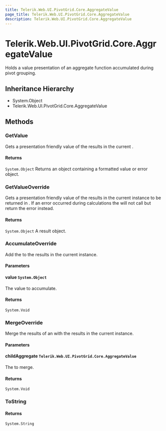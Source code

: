 ```yaml
---
title: Telerik.Web.UI.PivotGrid.Core.AggregateValue
page_title: Telerik.Web.UI.PivotGrid.Core.AggregateValue
description: Telerik.Web.UI.PivotGrid.Core.AggregateValue
---
```


# Telerik.Web.UI.PivotGrid.Core.AggregateValue

Holds a value presentation of an aggregate function accumulated during pivot grouping.

## Inheritance Hierarchy

* System.Object
* Telerik.Web.UI.PivotGrid.Core.AggregateValue

## Methods

###  GetValue

Gets a presentation friendly value of the results in the current .

#### Returns

`System.Object` Returns an object containing a formatted value or error object.

###  GetValueOverride

Gets a presentation friendly value of the results in the current  instance to be returned in .
            If an error occurred during calculations the  will not call  but return the error instead.

#### Returns

`System.Object` A result object.

###  AccumulateOverride

Add the  to the results in the current  instance.

#### Parameters

#### value `System.Object`

The value to accumulate.

#### Returns

`System.Void` 

###  MergeOverride

Merge the results of an  with the results in the current  instance.

#### Parameters

#### childAggregate `Telerik.Web.UI.PivotGrid.Core.AggregateValue`

The  to merge.

#### Returns

`System.Void` 

###  ToString

#### Returns

`System.String` 


